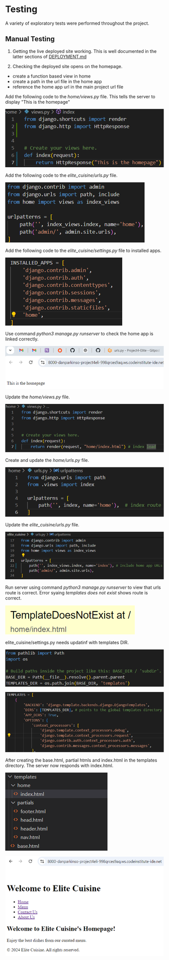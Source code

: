 # Testing

A variety of exploratory tests were performed throughout the project.

## Manual Testing

1. Getting the live deployed site working. This is well documented in the latter sections of [DEPLOYMENT.md](DEPLOYMENT.md)

2. Checking the deployed site opens on the homepage.
- create a function based view in home
- create a path in the url file in the home app
- reference the home app url in the main project url file

Add the following code to the *home/views.py* file. This tells the server to display "This is the homepage"

![Home/views.py](docs/testing/ca-01-home-views.png)

Add the following code to the *elite_cuisine/urls.py* file.

![Elite_cuisine/urls.py](docs/testing/ca-02-elite-urls.png)

Add the following code to the *elite_cuisine/settings.py* file to installed apps.

![Elite_cuisine/settings.py](docs/testing/ca-03-elite-settings.png)

Use command *python3 manage.py runserver* to check the home app is linked correctly.

![Succesful server](docs/testing/ca-04-succesful-server.png)

Update the *home/views.py* file.

![Updated home/views.py](docs/testing/temp-01-home-views.png)

Create and update the *home/urls.py* file.

![Updated home/urls.py](docs/testing/temp-02-home-urls.png)

Update the *elite_cuisine/urls.py* file.

![Updated elite_cuisine/urls.py](docs/testing/temp-03-elite-cuisine-urls.png)

Run server using command *python3 manage.py runserver* to view that urls route is correct. Error syaing *templates does not exist* shows route is correct.

![templates does not exist error message in server](docs/testing/temp-04-template-dosent-exist.png)

elite_cuisine/settings.py needs updatinf with templates DIR.

![templates dir](docs/testing/temp-05-templates_dir.png)

![templates route](docs/testing/temp-06-templates-route.png)

After creating the base.html, partial htmls and index.html in the templates directory. The server now responds with index.html. 

![templates directory](docs/testing/temp-07-templates.png)

![Server showing index.html](docs/testing/temp-08-basehtml-works.png)